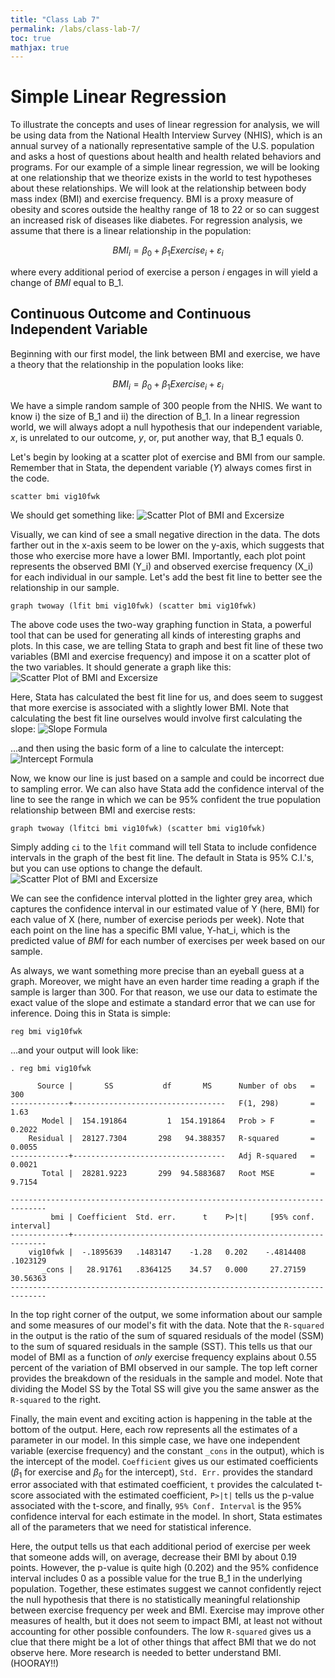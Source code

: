```yaml
---
title: "Class Lab 7"
permalink: /labs/class-lab-7/
toc: true
mathjax: true
---
```


# Simple Linear Regression
To illustrate the concepts and uses of linear regression for analysis, we will be using data from the National Health Interview Survey (NHIS), which is an annual survey of a nationally representative sample of the U.S. population and asks a host of questions about health and health related behaviors and programs. For our example of a simple linear regression, we will be looking at one relationship that we theorize exists in the world to test hypotheses about these relationships. We will look at the relationship between body mass index (BMI) and exercise frequency. BMI is a proxy measure of obesity and scores outside the healthy range of 18 to 22 or so can suggest an increased risk of diseases like diabetes. For regression analysis, we assume that there is a linear relationship in the population:


$$ BMI_i = \beta_0 + \beta_1 Exercise_i + \varepsilon_i $$


where every additional period of exercise a person _i_ engages in will yield a change of _BMI_ equal to B_1.

## Continuous Outcome and Continuous Independent Variable
Beginning with our first model, the link between BMI and exercise, we have a theory that the relationship in the population looks like:

$$ BMI_i = \beta_0 + \beta_1 Exercise_i + \varepsilon_i $$

We have a simple random sample of 300 people from the NHIS. We want to know i) the size of B_1 and ii) the direction of B_1. In a linear regression world, we will always adopt a null hypothesis that our independent variable, _x_, is unrelated to our outcome, _y_, or, put another way, that B_1 equals 0.

Let's begin by looking at a scatter plot of exercise and BMI from our sample. Remember that in Stata, the dependent variable (_Y_) always comes first in the code.

```
scatter bmi vig10fwk
```

We should get something like:
![Scatter Plot of BMI and Excersize](http://stevebholt.github.io/rpad316/assets/images/scatter1_lab7.png)

Visually, we can kind of see a small negative direction in the data. The dots farther out in the x-axis seem to be lower on the y-axis, which suggests that those who exercise more have a lower BMI. Importantly, each plot point represents the observed BMI (Y_i) and observed exercise frequency (X_i) for each individual in our sample. Let's add the best fit line to better see the relationship in our sample.

```
graph twoway (lfit bmi vig10fwk) (scatter bmi vig10fwk)
```

The above code uses the two-way graphing function in Stata, a powerful tool that can be used for generating all kinds of interesting graphs and plots. In this case, we are telling Stata to graph and best fit line of these two variables (BMI and exercise frequency) and impose it on a scatter plot of the two variables. It should generate a graph like this:
![Scatter Plot of BMI and Excersize](http://stevebholt.github.io/rpad316/assets/images/scatter2_lab7.png)

Here, Stata has calculated the best fit line for us, and does seem to suggest that more exercise is associated with a slightly lower BMI. Note that calculating the best fit line ourselves would involve first calculating the slope:
![Slope Formula](http://stevebholt.github.io/rpad316/assets/images/bestfit_slope.PNG)

...and then using the basic form of a line to calculate the intercept:
![Intercept Formula](http://stevebholt.github.io/rpad316/assets/images/bestfit_intercept.PNG)

Now, we know our line is just based on a sample and could be incorrect due to sampling error. We can also have Stata add the confidence interval of the line to see the range in which we can be 95% confident the true population relationship between BMI and exercise rests:

```
graph twoway (lfitci bmi vig10fwk) (scatter bmi vig10fwk)
```

Simply adding `ci` to the `lfit` command will tell Stata to include confidence intervals in the graph of the best fit line. The default in Stata is 95% C.I.'s, but you can use options to change the default.
![Scatter Plot of BMI and Excersize](http://stevebholt.github.io/rpad316/assets/images/scatter3_lab7.png)

We can see the confidence interval plotted in the lighter grey area, which captures the confidence interval in our estimated value of Y (here, BMI) for each value of X (here, number of exercise periods per week). Note that each point on the line has a specific BMI value, Y-hat_i, which is the predicted value of _BMI_ for each number of exercises per week based on our sample.

As always, we want something more precise than an eyeball guess at a graph. Moreover, we might have an even harder time reading a graph if the sample is larger than 300. For that reason, we use our data to estimate the exact value of the slope and estimate a standard error that we can use for inference. Doing this in Stata is simple:

```
reg bmi vig10fwk
```

...and your output will look like:

```
. reg bmi vig10fwk

      Source |       SS           df       MS      Number of obs   =       300
-------------+----------------------------------   F(1, 298)       =      1.63
       Model |  154.191864         1  154.191864   Prob > F        =    0.2022
    Residual |  28127.7304       298   94.388357   R-squared       =    0.0055
-------------+----------------------------------   Adj R-squared   =    0.0021
       Total |  28281.9223       299  94.5883687   Root MSE        =    9.7154

------------------------------------------------------------------------------
         bmi | Coefficient  Std. err.      t    P>|t|     [95% conf. interval]
-------------+----------------------------------------------------------------
    vig10fwk |  -.1895639   .1483147    -1.28   0.202    -.4814408    .1023129
       _cons |   28.91761   .8364125    34.57   0.000     27.27159    30.56363
------------------------------------------------------------------------------
```

In the top right corner of the output, we some information about our sample and some measures of our model's fit with the data. Note that the `R-squared` in the output is the ratio of the sum of squared residuals of the model (SSM) to the sum of squared residuals in the sample (SST). This tells us that our model of BMI as a function of _only_ exercise frequency explains about 0.55 percent of the variation of BMI observed in our sample. The top left corner provides the breakdown of the residuals in the sample and model. Note that dividing the Model SS by the Total SS will give you the same answer as the `R-squared` to the right.

Finally, the main event and exciting action is happening in the table at the bottom of the output. Here, each row represents all the estimates of a parameter in our model. In this simple case, we have one independent variable (exercise frequency) and the constant `_cons` in the output), which is the intercept of the model. `Coefficient` gives us our estimated coefficients ($\beta_1$ for exercise and $\beta_0$ for the intercept), `Std. Err.` provides the standard error associated with that estimated coefficient, `t` provides the calculated t-score associated with the estimated coefficient, `P>|t|` tells us the p-value associated with the t-score, and finally, `95% Conf. Interval` is the 95% confidence interval for each estimate in the model. In short, Stata estimates all of the parameters that we need for statistical inference.

Here, the output tells us that each additional period of exercise per week that someone adds will, on average, decrease their BMI by about 0.19 points. However, the p-value is quite high (0.202) and the 95% confidence interval includes 0 as a possible value for the true B_1 in the underlying population. Together, these estimates suggest we cannot confidently reject the null hypothesis that there is no statistically meaningful relationship between exercise frequency per week and BMI. Exercise may improve other measures of health, but it does not seem to impact BMI, at least not without accounting for other possible confounders. The low `R-squared` gives us a clue that there might be a lot of other things that affect BMI that we do not observe here. More research is needed to better understand BMI. (HOORAY!!)